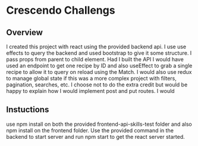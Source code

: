 # Crescendo Challengs
## Overview
I created this project with react using the provided backend api.  I use use effects to query the backend and used bootstrap to give it some structure.  I pass props from parent to child element.  Had I built the API I would have used an endpoint to get one recipe by ID and also useEffect to grab a single recipe to allow it to query on reload using the Match.  I would also use redux to manage global state if this was a more complex project with filters, pagination, searches, etc.  I choose not to do the extra credit but would be happy to explain how I would implement post and put routes. I would
## Instuctions

use npm install on both the provided frontend-api-skills-test folder and also npm install on the frontend folder.  Use the provided command in the backend to start server and run npm start to get the react server started. 